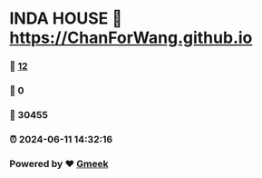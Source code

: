 # INDA HOUSE :link: https://ChanForWang.github.io 
### :page_facing_up: [12](https://ChanForWang.github.io/tag.html) 
### :speech_balloon: 0 
### :hibiscus: 30455 
### :alarm_clock: 2024-06-11 14:32:16 
### Powered by :heart: [Gmeek](https://github.com/Meekdai/Gmeek)
